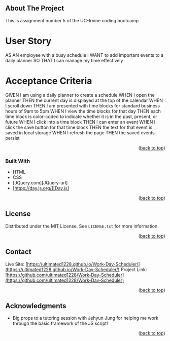 <a name="readme-top"></a>


<!-- ABOUT THE PROJECT -->
## About The Project
This is assignment number 5 of the UC-Irvine coding bootcamp

# User Story
AS AN employee with a busy schedule
I WANT to add important events to a daily planner
SO THAT I can manage my time effectively

# Acceptance Criteria

GIVEN I am using a daily planner to create a schedule
WHEN I open the planner
THEN the current day is displayed at the top of the calendar
WHEN I scroll down
THEN I am presented with time blocks for standard business hours of 9am to 5pm
WHEN I view the time blocks for that day
THEN each time block is color-coded to indicate whether it is in the past, present, or future
WHEN I click into a time block
THEN I can enter an event
WHEN I click the save button for that time block
THEN the text for that event is saved in local storage
WHEN I refresh the page
THEN the saved events persist

<p align="right">(<a href="#readme-top">back to top</a>)</p>



### Built With

* HTML
* CSS
* [JQuery.com][JQuery-url]
* [https://day.js.org/][Day.js]

<p align="right">(<a href="#readme-top">back to top</a>)</p>

<!-- LICENSE -->
## License

Distributed under the MIT License. See `LICENSE.txt` for more information.

<p align="right">(<a href="#readme-top">back to top</a>)</p>



<!-- CONTACT -->
## Contact

Live Site: [https://ultimated1228.github.io/Work-Day-Scheduler/](https://ultimated1228.github.io/Work-Day-Scheduler/)
Project Link: [https://github.com/ultimated1228/Work-Day-Scheduler](https://github.com/ultimated1228/Work-Day-Scheduler)

<p align="right">(<a href="#readme-top">back to top</a>)</p>



<!-- ACKNOWLEDGMENTS -->
## Acknowledgments

* Big props to a tutoring session with Jehyun Jung for helping me work through the basic framework of the JS script!

<p align="right">(<a href="#readme-top">back to top</a>)</p>
